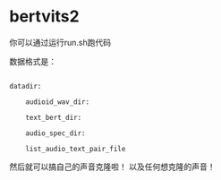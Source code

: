 # bertvits2
你可以通过运行run.sh跑代码

数据格式是：

```text

datadir:

    audioid_wav_dir:
    
    text_bert_dir:
    
    audio_spec_dir:
    
    list_audio_text_pair_file
```

然后就可以搞自己的声音克隆啦！ 以及任何想克隆的声音！
